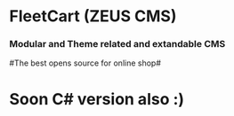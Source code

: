 # FleetCart (ZEUS CMS)
### Modular and Theme related and extandable CMS
#The best opens source for online shop#
# Soon C# version also :) #
